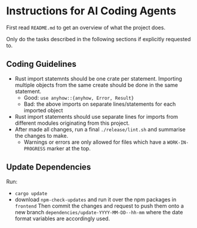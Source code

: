 # Instructions for AI Coding Agents

First read `README.md` to get an overview of what the project does.

Only do the tasks described in the following sections if explicitly requested to.

## Coding Guidelines
* Rust import statemnts should be one crate per statement. Importing multiple objects from the same create should be done in the same statement.
  * Good: `use anyhow::{anyhow, Error, Result}`
  * Bad: the above imports on separate lines/statements for each imported object
* Rust import statements should use separate lines for imports from different modules originating from this project.
* After made all changes, run a final `./release/lint.sh` and summarise the changes to make.
  * Warnings or errors are only allowed for files which have a `WORK-IN-PROGRESS` marker at the top.


## Update Dependencies
Run:
* `cargo update`
* download `npm-check-updates` and run it over the npm packages in `frontend`
Then commit the changes and request to push them onto a new branch `dependencies/update-YYYY-MM-DD--hh-mm` where the date format variables are accordingly used.
